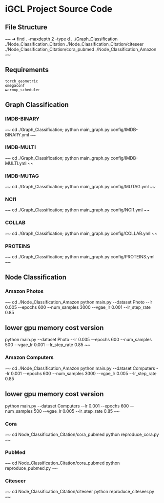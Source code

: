 # iGCL Project Source Code
## File Structure
~~
➜  find . -maxdepth 2 -type d
.
./Graph_Classification
./Node_Classification_Citation
./Node_Classification_Citation/citeseer
./Node_Classification_Citation/cora_pubmed
./Node_Classification_Amazon
~~
## Requirements

    torch_geometric
    omegaconf
    warmup_scheduler

## Graph Classification
### IMDB-BINARY
~~
cd ./Graph_Classification; python main_graph.py config/IMDB-BINARY.yml
~~
### IMDB-MULTI
~~
cd ./Graph_Classification; python main_graph.py config/IMDB-MULTI.yml
~~
### IMDB-MUTAG
~~
cd ./Graph_Classification; python main_graph.py config/MUTAG.yml
~~
### NCI1
~~
cd ./Graph_Classification; python main_graph.py config/NCI1.yml
~~
### COLLAB
~~
cd ./Graph_Classification; python main_graph.py config/COLLAB.yml
~~
### PROTEINS
~~
cd ./Graph_Classification; python main_graph.py config/PROTEINS.yml
~~

## Node Classification
### Amazon Photos
~~
cd ./Node_Classification_Amazon
python main.py --dataset Photo --lr 0.005 --epochs 600 --num_samples 3000 --vgae_lr 0.001 --lr_step_rate 0.85
## lower gpu memory cost version
python main.py --dataset Photo --lr 0.005 --epochs 600 --num_samples 500 --vgae_lr 0.001 --lr_step_rate 0.85
~~
### Amazon Computers
~~
cd ./Node_Classification_Amazon
python main.py --dataset Computers --lr 0.001 --epochs 600 --num_samples 3000 --vgae_lr 0.005 --lr_step_rate 0.85
## lower gpu memory cost version
python main.py --dataset Computers --lr 0.001 --epochs 600 --num_samples 500 --vgae_lr 0.005 --lr_step_rate 0.85
~~
### Cora
~~
cd Node_Classification_Citation/cora_pubmed
python reproduce_cora.py
~~
### PubMed
~~
cd Node_Classification_Citation/cora_pubmed
python reproduce_pubmed.py
~~
### Citeseer
~~
cd Node_Classification_Citation/citeseer
python reproduce_citeseer.py
~~
